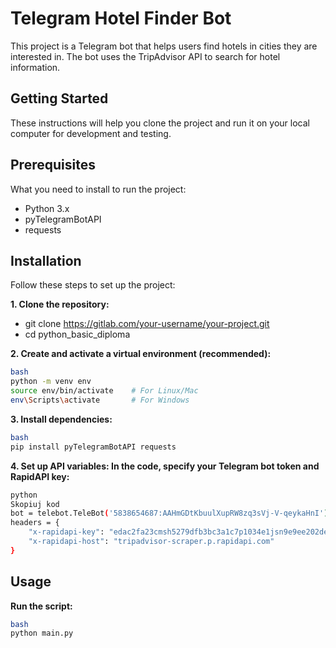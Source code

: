 # Telegram Hotel Finder Bot

This project is a Telegram bot that helps users find hotels in cities they are interested in. The bot uses the TripAdvisor API to search for hotel information.

## Getting Started
These instructions will help you clone the project and run it on your local computer for development and testing.

## Prerequisites
What you need to install to run the project:

- Python 3.x
- pyTelegramBotAPI
- requests

## Installation
Follow these steps to set up the project:

**1. Clone the repository:**

- git clone https://gitlab.com/your-username/your-project.git
- cd python_basic_diploma

**2. Create and activate a virtual environment (recommended):**
```sh
bash
python -m venv env
source env/bin/activate    # For Linux/Mac
env\Scripts\activate       # For Windows
```
**3. Install dependencies:**
```sh
bash
pip install pyTelegramBotAPI requests
```
**4. Set up API variables: In the code, specify your Telegram bot token and RapidAPI key:**
```sh
python
Skopiuj kod
bot = telebot.TeleBot('5838654687:AAHmGDtKbuulXupRW8zq3sVj-V-qeykaHnI')
headers = {
    "x-rapidapi-key": "edac2fa23cmsh5279dfb3bc3a1c7p1034e1jsn9e9ee202dec5",
    "x-rapidapi-host": "tripadvisor-scraper.p.rapidapi.com"
}
```
## Usage
**Run the script:**
```sh
bash
python main.py
```
